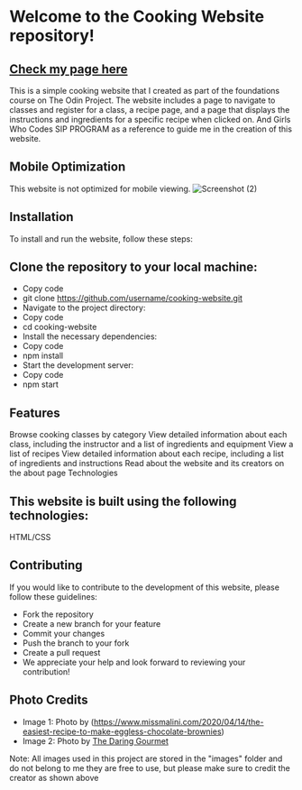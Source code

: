 # Welcome to the Cooking Website repository!

## [Check my page here](https://aditishelke.github.io/Cooking-Website/)
This is a simple cooking website that I created as part of the foundations course on The Odin Project. The website includes a page to navigate to classes and register for a class, a recipe page, and a page that displays the instructions and ingredients for a specific recipe when clicked on. And Girls Who Codes SIP PROGRAM as a reference to guide me in the creation of this website.

## Mobile Optimization

This website is not optimized for mobile viewing.
![Screenshot (2)](https://user-images.githubusercontent.com/108284485/213641406-419dbe3f-491b-41e8-9898-b6abf13fb22c.png)


## Installation
To install and run the website, follow these steps:

## Clone the repository to your local machine:
- Copy code
- git clone https://github.com/username/cooking-website.git
- Navigate to the project directory:
- Copy code
- cd cooking-website
- Install the necessary dependencies:
- Copy code
- npm install
- Start the development server:
- Copy code
- npm start

## Features
Browse cooking classes by category
View detailed information about each class, including the instructor and a list of ingredients and equipment
View a list of recipes
View detailed information about each recipe, including a list of ingredients and instructions
Read about the website and its creators on the about page
Technologies

## This website is built using the following technologies:

HTML/CSS

## Contributing
If you would like to contribute to the development of this website, please follow these guidelines:

- Fork the repository
- Create a new branch for your feature
- Commit your changes
- Push the branch to your fork
- Create a pull request
- We appreciate your help and look forward to reviewing your contribution!

## Photo Credits

- Image 1: Photo by (https://www.missmalini.com/2020/04/14/the-easiest-recipe-to-make-eggless-chocolate-brownies)
- Image 2: Photo by [The Daring Gourmet](https://www.daringgourmet.com/homemade-teriyaki-sauce/)

Note: All images used in this project are stored in the "images" folder and do not belong to me they are free to use, but please make sure to credit the creator as shown above 


